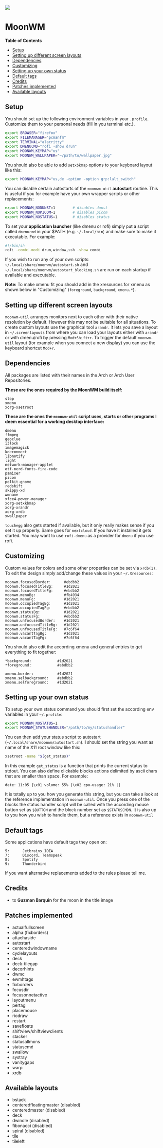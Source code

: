 ![](moonwm.png)
# MoonWM

<!-- START doctoc.sh generated TOC please keep comment here to allow auto update -->
<!-- DO NOT EDIT THIS SECTION, INSTEAD RE-RUN doctoc.sh TO UPDATE -->
**Table of Contents**

- [Setup](#setup)
- [Setting up different screen layouts](#setting-up-different-screen-layouts)
- [Dependencies](#dependencies)
- [Customizing](#customizing)
- [Setting up your own status](#setting-up-your-own-status)
- [Default tags](#default-tags)
- [Credits](#credits)
- [Patches implemented](#patches-implemented)
- [Available layouts](#available-layouts)

<!-- END doctoc.sh generated TOC please keep comment here to allow auto update -->

## Setup
You should set up the following environment variables in your `.profile`.
Customize them to your personal needs (fill in you terminal etc.).
```sh
export BROWSER="firefox"
export FILEMANAGER="pcmanfm"
export TERMINAL="alacritty"
export DMENUCMD="rofi -show drun"
export MOONWM_KEYMAP="us"
export MOONWM_WALLPAPER="~/path/to/wallpaper.jpg"
```
You should also be able to add `setxbkmap` options to your keyboard layout like this:
```sh
export MOONWM_KEYMAP="us,de -option -option grp:lalt_switch"
```
You can disable certain autostarts of the `moonwm-util` **autostart** routine.
This is useful if you for example have your own wrapper scripts or other replacements:
```sh
export MOONWM_NODUNST=1        # disables dunst
export MOONWM_NOPICOM=1        # disables picom
export MOONWM_NOSTATUS=1       # disables status
```
To set your **application launcher** (like dmenu or rofi) simply put a script called `dmenucmd` in your $PATH (e.g. `~/.local/bin`) and make sure to make it executable.
For example:
```sh
#!/bin/sh
rofi -combi-modi drun,window,ssh -show combi
```
If you wish to run any of your own scripts: `~/.local/share/moonwm/autostart.sh` and `~/.local/share/moonwm/autostart_blocking.sh` are run on each startup if available and executable.

**Note:** To make xmenu fit you should add in the xresources for xmenu as shown below in "Customizing" (`foreground`, `background`, `xmenu.*`).


## Setting up different screen layouts
`moonwm-util` arranges monitors next to each other with their native resolution by default.
However this may not be suitable for all situations.
To create custom layouts use the graphical tool `arandr`.
It lets you save a layout in `~/.screenlayouts` from where you can load your layouts either with `arandr` or with dmenu/rofi by pressing `Mod+Shift+r`.
To trigger the default `moonwm-util` layout (for example when you connect a new display) you can use the keyboard shortcut `Mod+r`.


## Dependencies
All packages are listed with their names in the Arch or Arch User Repositories.

**These are the ones required by the MoonWM build itself:**
```
slop
xmenu
xorg-xsetroot
```
**These are the ones the `moonwm-util` script uses, starts or other programs I deem essential for a working desktop interface:**
```
dmenu
ffmpeg
geoclue
i3lock
imagemagick
kdeconnect
libnotify
light
network-manager-applet
otf-nerd-fonts-fira-code
pamixer
picom
polkit-gnome
redshift
skippy-xd
wmname
xfce4-power-manager
xorg-setxkbmap
xorg-xrandr
xorg-xrdb
xwallpaper
```

`touchegg` also gets started if available, but it only really makes sense if you set it up properly.
Same goes for `nextcloud`. If you have it installed it gets started.
You may want to use `rofi-dmenu` as a provider for `dmenu` if you use rofi.


## Customizing
Custom values for colors and some other properties can be set via `xrdb(1)`.
To edit the design simply add/change these values in your `~/.Xresources`:
```xrdb
moonwm.focusedBorder:      #ebdbb2
moonwm.focusedTitleBg:     #1d2021
moonwm.focusedTitleFg:     #ebdbb2
moonwm.menuBg:             #fb4934
moonwm.menuFg:             #1d2021
moonwm.occupiedTagBg:      #1d2021
moonwm.occupiedTagFg:      #ebdbb2
moonwm.statusBg:           #1d2021
moonwm.statusFg:           #ebdbb2
moonwm.unfocusedBorder:    #1d2021
moonwm.unfocusedTitleBg:   #1d2021
moonwm.unfocusedTitleFg:   #7c6f64
moonwm.vacantTagBg:        #1d2021
moonwm.vacantTagFg:        #7c6f64
```

You should also edit the according xmenu and general entries to get everything to fit together:
```xrdb
*background:            #1d2021
*foreground:            #ebdbb2

xmenu.border:           #1d2021
xmenu.selbackground:    #ebdbb2
xmenu.selforeground:    #1d2021
```


## Setting up your own status
To setup your own status command you should first set the according env variables in your `~/.profile`:
```sh
export MOONWM_NOSTATUS=1
export MOONWM_STATUSHANDLER="/path/to/my/statushandler"
```
You can then add your status script to autostart (`~/.local/share/moonwm/autostart.sh`).
I should set the string you want as name of the X11 root window like this:
```sh
xsetroot -name "$(get_status)"
```
In this example `get_status` is a function that prints the current status to stdout.
You can also define clickable blocks actions delimited by ascii chars that are smaller than space.
For example:
```
date: 11:05 |\x01 volume: 55% |\x02 cpu-usage: 21% ||
```
It is totally up to you how you generate this string, but you can take a look at the reference implementation in `moonwm-util`.
Once you press one of the blocks the status handler script will be called with the according mouse button set as `$BUTTON` and the block number set as `$STATUSCMDN`.
It is also up to you how you wish to handle them, but a reference exists in `moonwm-util`


## Default tags
Some applications have default  tags they open on:
```
5:      Jetbrains IDEA
7:      Discord, Teamspeak
8:      Spotify
9:      Thunderbird
```
If you want alternative replacements added to the rules please tell me.


## Credits
* to **Guzman Barquin** for the moon in the title image


## Patches implemented
* actualfullscreen
* alpha (fixborders)
* attachaside
* autostart
* centeredwindowname
* cyclelayouts
* deck
* deck-tilegap
* decorhints
* dwmc
* ewmhtags
* fixborders
* focusdir
* focusonnetactive
* layoutmenu
* pertag
* placemouse
* riodraw
* restart
* savefloats
* shiftview/shiftviewclients
* stacker
* statusallmons
* statuscmd
* swallow
* systray
* vanitygaps
* warp
* xrdb


## Available layouts
* bstack
* centeredfloatingmaster (disabled)
* centeredmaster (disabled)
* deck
* dwindle (disabled)
* fibonacci (disabled)
* spiral (disabled)
* tile
* tileleft

